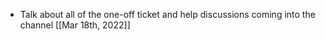 - Talk about all of the one-off ticket and help discussions coming into the channel [[Mar 18th, 2022]]